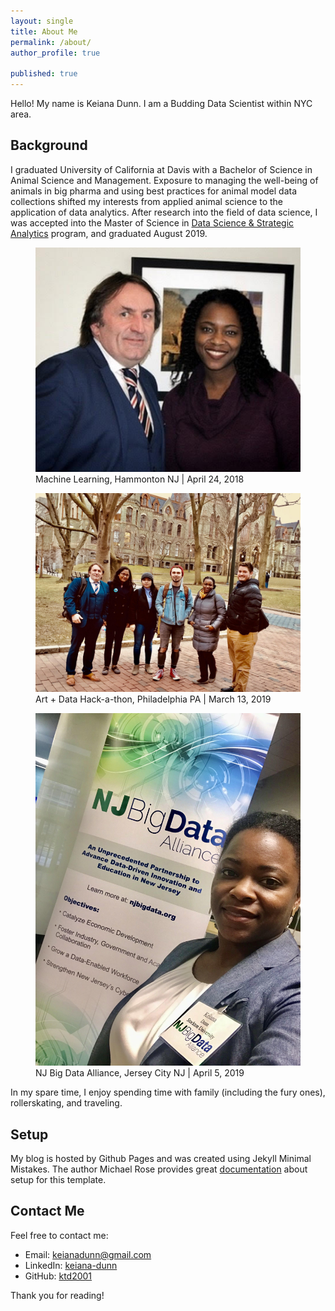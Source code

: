 ```yaml
---
layout: single
title: About Me
permalink: /about/
author_profile: true

published: true
---
```


Hello! My name is Keiana Dunn. I am a Budding Data Scientist within NYC area.

## Background
I graduated University of California at Davis with a Bachelor of Science in Animal Science and Management. Exposure to managing the well-being of animals in big pharma and using best practices for animal model data collections shifted my interests from applied animal science to the application of data analytics. After research into the field of data science, I was accepted into the Master of Science in [Data Science & Strategic Analytics](http://stockton.edu/datascience) program, and graduated August 2019.

<figure>
  <img src="/assets/about/dunn_mason_12_5_2018.jpg" caption = "Machine Learning | December 5, 2018" class = "center">
  <figcaption> Machine Learning, Hammonton NJ | April 24, 2018
  </figcaption>
</figure>

<figure>
  <img src="/assets/about/PAhackathon.jpg" caption = "Art + Data Hack-a-thon, Philadelphia | March 13, 2019" class = "center">
  <figcaption> Art + Data Hack-a-thon, Philadelphia PA | March 13, 2019
  </figcaption>
</figure>

<figure>
  <img src="/assets/about/njbigdata.jpg" caption = "NJ Big Data Alliance | April 5, 2019" class = "center">
  <figcaption> NJ Big Data Alliance, Jersey City NJ | April 5, 2019
  </figcaption>
</figure>



In my spare time, I enjoy spending time with family (including the fury ones), rollerskating, and traveling. 

## Setup
My blog is hosted by Github Pages and was created using Jekyll Minimal Mistakes. The author Michael Rose provides great [documentation](https://mmistakes.github.io/minimal-mistakes/) about setup for this template. 


## Contact Me
Feel free to contact me: 
* Email: <a href="mailto:{{keianadunn@gmail.com}}">keianadunn@gmail.com</a>
* LinkedIn: <a href="https://www.linkedin.com/in/keiana-dunn-b6bab861/">keiana-dunn</a>
* GitHub: <a href="https://github.com/ktd2001">ktd2001</a>

Thank you for reading!
